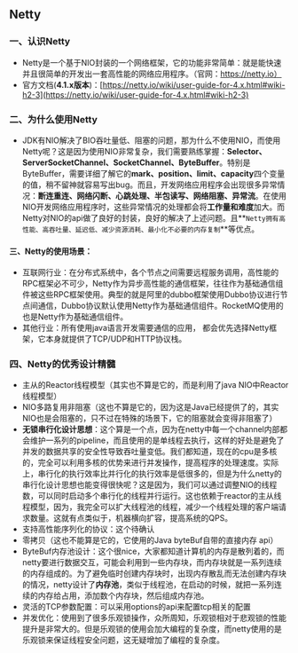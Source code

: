 ## Netty

### 一、认识Netty

* Netty是一个基于NIO封装的一个网络框架，它的功能非常简单：就是能快速并且很简单的开发出一套高性能的网络应用程序。（官网：https://netty.io）
* 官方文档(**4.1.x版本**)：[https://netty.io/wiki/user-guide-for-4.x.html#wiki-h2-3](https://netty.io/wiki/user-guide-for-4.x.html#wiki-h2-3)

### 二、为什么使用Netty

* JDK有NIO解决了BIO吞吐量低、阻塞的问题，那为什么不使用NIO，而使用Netty呢？这是因为使用NIO非常复杂，我们需要熟练掌握：**Selector、ServerSocketChannel、SocketChannel、ByteBuffer**。特别是ByteBuffer，需要详细了解它的**mark、position、limit、capacity**四个变量的值，稍不留神就容易写出bug。而且，开发网络应用程序会出现很多异常情况：**断连重连、网络闪断、心跳处理、半包读写、网络阻塞、异常流**。在使用NIO开发网络应用程序时，这些异常情况的处理都会将**工作量和难度**加大。而Netty对NIO的api做了良好的封装，良好的解决了上述问题。且**`Netty拥有高性能、高吞吐量、延迟低、减少资源消耗、最小化不必要的内存复制`**等优点。

#### 三、Netty的使用场景：

* 互联网行业：在分布式系统中，各个节点之间需要远程服务调用，高性能的RPC框架必不可少，Netty作为异步高性能的通信框架，往往作为基础通信组件被这些RPC框架使用。典型的就是阿里的dubbo框架使用Dubbo协议进行节点间通信，Dubbo协议默认使用Netty作为基础通信组件。RocketMQ使用的也是Netty作为基础通信组件。
* 其他行业：所有使用java语言开发需要通信的应用， 都会优先选择Netty框架，它本身就提供了TCP/UDP和HTTP协议栈。

### 四、Netty的优秀设计精髓

* 主从的Reactor线程模型（其实也不算是它的，而是利用了java NIO中Reactor线程模型）
* NIO多路复用非阻塞（这也不算是它的，因为这是Java已经提供了的，其实NIO也是会阻塞的，只不过在特殊的场景下，它的阻塞就会变得非阻塞了）
* **无锁串行化设计思想**：这个算是一个点，因为在netty中每一个channel内部都会维护一系列的pipeline，而且使用的是单线程去执行，这样的好处是避免了并发的数据共享的安全性导致吞吐量变低。我们都知道，现在的cpu是多核的，完全可以利用多核的优势来进行并发操作，提高程序的处理速度。实际上，串行化的执行效率比并行化的执行效率是低很多的，但是为什么netty的串行化设计思想也能变得很快呢？这是因为，我们可以通过调整NIO的线程数，可以同时启动多个串行化的线程并行运行。这也依赖于reactor的主从线程模型，因为，我完全可以扩大线程池的线程，减少一个线程处理的客户端请求数量。这就有点类似于，机器横向扩容，提高系统的QPS。
* 支持高性能序列化的协议：这个待确认
* 零拷贝（这也不能算是它的，它使用的Java byteBuf自带的直接内存 api）
* ByteBuf内存池设计：这个很nice，大家都知道计算机的内存是散列着的，而netty要进行数据交互，可能会利用到一些内存块，而内存块就是一系列连续的内存组成的。为了避免临时创建内存块时，出现内存散乱而无法创建内存块的情况，netty设计了**内存池**，类似于线程池，在启动的时候，就把一系列连续的内存给占用，添加数个内存块，然后组成内存池。
* 灵活的TCP参数配置：可以采用options的api来配置tcp相关的配置
* 并发优化：使用到了很多乐观锁操作，众所周知，乐观锁相对于悲观锁的性能提升是非常大的。但是乐观锁的使用会加大编程的复杂度，而netty使用的是乐观锁来保证线程安全问题，这无疑增加了编程的复杂度。